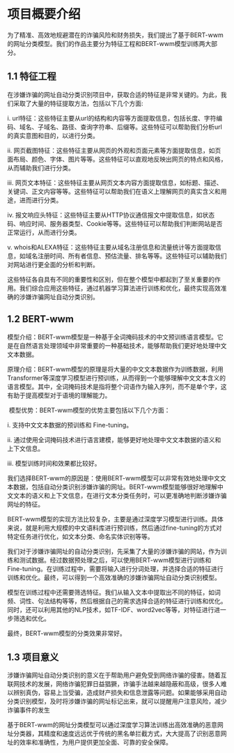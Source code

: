 # 项目概要介绍

为了精准、高效地规避潜在的诈骗风险和财务损失，我们提出了基于BERT-wwm的网址分类模型。我们的作品主要分为特征工程和BERT-wwm模型训练两大部分。

## 1.1 特征工程

在涉嫌诈骗的网址自动分类识别项目中，获取合适的特征是非常关键的。为此，我们采取了大量的特征提取方法，包括以下几个方面:

i.     url特征：这些特征主要从url的结构和内容等方面提取信息，包括长度、字符编码、域名、子域名、路径、查询字符串、后缀等。这些特征可以帮助我们分析url的真实意图和目的，以进行分类。

ii.    网页截图特征：这些特征主要从网页的外观和页面元素等方面提取信息，如页面布局、颜色、字体、图片等等。这些特征可以直观地反映出网页的特点和风格，从而辅助我们进行分类。

iii.   网页文本特征：这些特征主要从网页文本内容方面提取信息，如标题、描述、关键词、正文内容等等。这些特征可以帮助我们在语义上理解网页的真实含义和用途，进而进行分类。

iv.   报文响应头特征：这些特征主要从HTTP协议通信报文中提取信息，如状态码、响应时间、服务器类型、Cookie等等。这些特征可以帮助我们判断网站是否正常运行，从而进行分类。

v.    whois和ALEXA特征：这些特征主要从域名注册信息和流量统计等方面提取信息，如域名注册时间、所有者信息、预估流量、排名等等。这些特征可以辅助我们对网站进行更全面的分析和判断。

这些特征各自具有不同的重要性和区别，但在整个模型中都起到了至关重要的作用。我们综合应用这些特征，通过机器学习算法进行训练和优化，最终实现高效准确的涉嫌诈骗网址自动分类识别。

## 1.2 BERT-wwm

模型介绍：BERT-wwm模型是一种基于全词掩码技术的中文预训练语言模型。它是在自然语言处理领域中非常重要的一种基础技术，能够帮助我们更好地处理中文文本数据。

原理介绍：BERT-wwm模型的原理是将大量的中文文本数据作为训练数据，利用Transformer等深度学习模型进行预训练，从而得到一个能够理解中文文本含义的语言模型。其中，全词掩码技术是指将整个词语作为输入序列，而不是单个字，这有助于提高模型对于语境的理解能力。

​    模型优势：BERT-wwm模型的优势主要包括以下几个方面：

i.     支持中文文本数据的预训练和 Fine-tuning。

ii.    通过使用全词掩码技术进行语言建模，能够更好地处理中文文本数据的语义和上下文信息。

iii.   模型训练时间和效果都比较好。

我们选择BERT-wwm的原因是：使用BERT-wwm模型可以非常有效地处理中文文本数据，包括自动分类识别涉嫌诈骗的网址。BERT-wwm模型能够很好地理解中文文本的语义和上下文信息，在进行文本分类任务时，可以更准确地判断涉嫌诈骗网址的特征。

BERT-wwm模型的实现方法比较复杂，主要是通过深度学习模型进行训练。具体来说，就是利用大规模的中文语料库进行预训练，然后通过fine-tuning的方式对特定任务进行优化，如文本分类、命名实体识别等等。

我们对于涉嫌诈骗网址的自动分类识别，先采集了大量的涉嫌诈骗的网站，作为训练和测试数据。经过数据预处理之后，可以使用BERT-wwm模型进行训练和 Fine-tuning。在训练过程中，需要将输入进行分词处理，并选择合适的特征进行训练和优化。最终，可以得到一个高效准确的涉嫌诈骗网址自动分类识别模型。

模型在训练过程中还需要筛选特征。我们从输入文本中提取出不同的特征，如词频、词性、句法结构等等，然后根据自己的需求选择合适的特征进行训练和优化。同时，还可以利用其他的NLP技术，如TF-IDF、word2vec等等，对特征进行进一步筛选和优化。

最终，BERT-wwm模型的分类效果非常好。

## 1.3 项目意义

涉嫌诈骗网址自动分类识别的意义在于帮助用户避免受到网络诈骗的侵害。随着互联网技术的发展，网络诈骗犯罪日益猖獗，诈骗手法越来越隐蔽和高级，很多人难以辨别真伪，容易上当受骗，造成财产损失和信息泄露等问题。如果能够采用自动分类识别模型，及时将涉嫌诈骗的网址标记出来，就可以提醒用户注意风险，减少诈骗事件的发生

基于BERT-wwm的网址分类模型可以通过深度学习算法训练出高效准确的恶意网址分类器，其精度和速度远远优于传统的黑名单拦截方式，大大提高了识别恶意网址的效率和准确性，为用户提供更加全面、可靠的安全保障。

 

 
